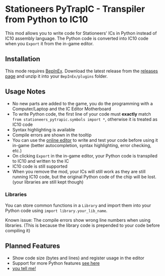 # Stationeers PyTrapIC - Transpiler from Python to IC10

This mod allows you to write code for Stationeers' ICs in Python instead of IC10 assembly language. The Python code is converted into IC10 code when you `Export` it from the in-game editor.

## Installation

This mode requires [BepInEx](https://github.com/BepInEx/BepInEx).
Download the latest release from the [releases page](https://github.com/aproposmath/stationeers-pytrapic/releases) and unzip it into your `BepInEx/plugins` folder.

## Usage Notes

- No new parts are added to the game, you do the programming with a Computer/Laptop and the IC Editor Motherboard
- To write Python code, the first line of your code must **exactly** match `from stationeers_pytrapic.symbols import *`, otherwise it is treated as IC10 code
- Syntax highlighting is available
- Compile errors are shown in the tooltip
- You can use the [online editor](https://aproposmath.github.io/stationeers-pytrapic/) to write and test your code before using it in-game (better autocompletion, syntax highlighting, error checking, etc.)
- On clicking `Export` in the in-game editor, your Python code is transpiled to IC10 and written to the IC
- IC10 code is still supported
- When you remove the mod, your ICs will still work as they are still running IC10 code, but the original Python code of the chip will be lost. (your libraries are still kept though)

### Libraries
You can store common functions in a `Library` and import them into your Python code using `import library.your_lib_name`.

Known issue: The compile errors show wrong line numbers when using libraries. (This is because the library code is prepended to your code before compiling it)

## Planned Features

- Show code size (bytes and lines) and register usage in the editor
- Support for more Python features [see here](https://github.com/aproposmath/stationeers-pytrapic)
- [you tell me!](https://github.com/aproposmath/stationeers-pytrapic/issues/new)
